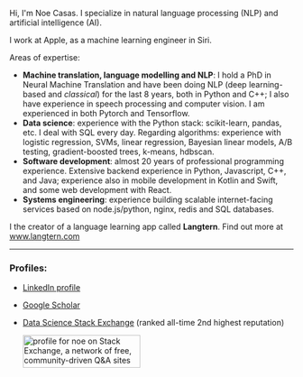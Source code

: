 Hi, I'm Noe Casas. I specialize in natural language processing (NLP) and artificial intelligence (AI).

I work at Apple, as a machine learning engineer in Siri.


Areas of expertise:
- **Machine translation, language modelling and NLP**: I hold a PhD in Neural Machine Translation and have been doing NLP (deep learning-based and _classical_) for the last 8 years, both in Python and C++; I also have experience in speech processing and computer vision. I am experienced in both Pytorch and Tensorflow.
- **Data science**: experience with the Python stack: scikit-learn, pandas, etc. I deal with SQL every day. Regarding algorithms: experience with logistic regression, SVMs, linear regression, Bayesian linear models, A/B testing, gradient-boosted trees, k-means, hdbscan.
- **Software development**: almost 20 years of professional programming experience. Extensive backend experience in Python, Javascript, C++, and Java; experience also in mobile development in Kotlin and Swift, and some web development with React. 
- **Systems engineering**: experience building scalable internet-facing services based on node.js/python, nginx, redis and SQL databases.


I the creator of a language learning app called **Langtern**. Find out more at www.langtern.com

---

### Profiles:
* [LinkedIn profile][1]
* [Google Scholar](https://scholar.google.com/citations?user=nCv6b9wAAAAJ)
* [Data Science Stack Exchange](https://datascience.stackexchange.com/users/14675/ncasas) (ranked all-time 2nd highest reputation)

  <a href="https://datascience.stackexchange.com/users/14675/noe?tab=profile"><img src="https://stackexchange.com/users/flair/343021.png" width="208" height="58" alt="profile for noe on Stack Exchange, a network of free, community-driven Q&amp;A sites" title="profile for noe on Stack Exchange, a network of free, community-driven Q&amp;A sites" /></a>

  [1]: https://www.linkedin.com/in/noecasas/
